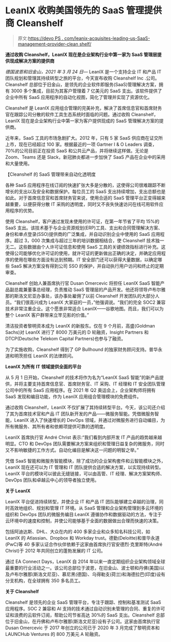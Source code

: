 # LeanIX 收购美国领先的 SaaS 管理提供商 Cleanshelf

> 原文:[https://devo PS . com/leanix-acquisites-leading-us-SaaS-management-provider-clean shelf/](https://devops.com/leanix-acquires-leading-us-saas-management-provider-cleanshelf/)

**通过收购 Cleanshelf，LeanIX 现在是企业架构行业中第一家为 SaaS 管理层提供现成解决方案的提供商**

*德国波恩和旧金山，2021 年 3 月 24 日—* LeanIX 是一个支持企业 IT 和产品 IT 团队规划和管理其持续转型之旅的平台，今天宣布收购 Cleanshelf Inc .公司。Cleanshelf 总部位于旧金山，是领先的企业软件即服务(SaaS)管理解决方案，拥有 3000 多个集成，目前为其客户管理着 7 亿美元的 SaaS 支出。该软件提供了企业中所有 SaaS 应用程序的自动化视图，简化了管理并实现了资源优化。

Cleanshelf 是 LeanIX 应用组合管理的完美补充，解决了首席信息官和首席财务官在跟踪公司分散的软件工具生态系统时面临的问题。通过收购 Cleanshelf，LeanIX 现在是企业架构行业中第一家为客户提供现成的 SaaS 管理解决方案的提供商。

近年来，SaaS 工具的市场急剧扩大。2012 年，只有 5 家 SaaS 供应商在证交所上市，现在已经超过 100 家。根据最近的一项 Gartner I & O Leaders 调查，70%的公司目前正在投资 SaaS 和公共云产品，并将继续这样做。无论是 Zoom、Teams 还是 Slack，新冠肺炎都进一步加快了 SaaS 产品在企业中的采用和大量使用。

【Cleanshelf 的 SaaS 管理带来自动化透明度

各种 SaaS 应用程序在线订阅的快速扩张大多是分散的，这使得公司很难跟踪不断增长的支出以及安全和数据保护。每位员工的 SaaS 支出持续增加，支出总额也是如此。对于首席信息官和首席财务官来说，使用合适的 SaaS 管理平台正变得越来越重要，以便获得分散 IT 采购的透明度，同时又不丧失快速访问在线可用软件应用程序的优势。

使用 Cleanshelf，客户通过发现未使用的许可证，在第一年节省了平均 15%的 SaaS 支出。该技术基于与企业资源规划(ERP)工具、支出和合同管理解决方案、身份和单点登录(SSO)提供商的广泛集成，并自动识别企业中使用的 SaaS 应用程序。超过 3，000 次集成与超过三年的培训数据相结合，使 Cleanshelf 技术独一无二。这些数据由个人许可证信息和使用 SaaS 工具的关键绩效指标进行补充。这使得公司能够优化许可证的使用，就许可证的更新做出正确的决定，并确定应用程序的使用在哪些方面没有达到预期。IT 安全部门还可以获得大量数据，以确定哪些 SaaS 解决方案没有得到公司 SSO 的保护，并自动执行用户访问和终止的定期审查。

Cleanshelf 创始人兼首席执行官 Dusan Omercevic 将担任 LeanIX SaaS 智能产品副总裁兼董事总经理，负责推动 SaaS 管理层的产品开发。他还将领导卢布尔雅那的斯洛文尼亚办事处，该办事处雇佣了以前 Cleanshelf 开发团队的大部分人员。“我们很高兴成为 LeanIX 大家庭的一员，”他强调说。“我们的完全 SOC2 兼容技术非常注重企业。这个愿景非常适合 LeanIX——谷歌地图。而且，我们可以为整个 LeanIX 客户群带来立竿见影的价值。”

清洁投资者黎明资本成为 LeanIX 的新股东。仅在 9 个月前，高盛(Goldman Sachs)对 LeanIX 进行了 8000 万美元的 D 轮融资，Insight Partners 和 DTCP(Deutsche Telekom Capital Partners)也参与了融资。

为了实施收购，Cleanshelf 得到了 GP Bullhound 的独家财务顾问支持。普华永道和明茨担任 LeanIX 的法律顾问。

**LeanIX 为所有 IT 领域提供全面的平台**

从 5 月 1 日开始，Cleanshelf 的技术将作为名为“LeanIX SaaS 智能”的新产品提供，并将主要支持首席信息官、首席财务官、IT 采购、IT 经理和 IT 安全团队管理公司中的所有 SaaS 应用程序。在 2021 年 Q2 奥运会上，企业架构师将拥有 SaaS 发现和编目功能，作为 LeanIX 应用组合管理模块的免费组件。

通过收购 Cleanshelf，LeanIX 不仅扩展了其持续转型平台。今天，该公司还介绍了其为首席技术官和产品 IT 团队新开发的产品——微服务智能。凭借微服务智能，LeanIX 进入了快速增长的 DevOps 领域，并通过对微服务进行自动编目，为所有微服务、其所有者和依赖项提供可靠的透明度。

LeanIX 首席执行官 André Christ 表示:“我们看到内部开发 IT 产品的趋势越来越明显。CTO 和 DevOps 团队需要解决方案来组织和管理日益复杂的微服务，同时又不影响敏捷的工作方式。自动化编目是解决这一问题的明智之举。”

凭借 SaaS 智能和微服务智能模块，除了成功的企业架构套件和云智能模块之外，LeanIX 现在还可以为 IT 管理和 IT 团队提供合适的解决方案，以实现持续转型。LeanIX 平台的模块可以彼此无缝链接，可以由高管、IT 经理、解决方案架构师、DevOps 团队和卓越云中心的领导者独立使用。

**关于 LeanIX**

LeanIX 平台促进持续转型，并使企业 IT 和产品 IT 团队能够建立卓越的治理，同时高效地组织、规划和管理 IT 环境。从 SaaS 管理和企业架构管理到多云环境的组织和 DevOps 团队的微服务编目:LeanIX 遵循协作和数据驱动的方法，专注于云环境中的速度和控制，并使公司能够基于全面的数据做出合理而快速的决策。

包括阿迪达斯、DHL、大众在内的 400 多家企业和众多知名科技公司，如 LeanIX 的 Atlassian、Dropbox 和 Workday trust。德勤(Deloitte)和普华永道(PwC)等 40 多家认证合作伙伴依赖于这家由首席执行官安德烈·克里斯特(André Christ)于 2012 年共同创立的蓬勃发展的 IT 公司。

通过 EA Connect Days，LeanIX 自 2014 年以来一直定期组织企业架构领域全球最重要的行业活动之一。该公司总部位于波恩，在旧金山、波士顿和丹佛(美国)以及卢布尔雅那(斯洛文尼亚)、慕尼黑(德国)、乌得勒支(荷兰)和海德拉巴(印度)设有分支机构，在全球拥有 350 多名员工。

**关于 Cleanshelf**

Cleanshelf 是领先的企业 SaaS 管理平台，专注于跟踪、控制和基准测试 SaaS 应用程序。SOC 2 兼容和 AI 支持的技术通过自动识别未管理的合同、重复的许可证和浪费的云软件订阅，帮助公司节省高达 30%的 SaaS 支出。Cleanshelf 总部位于旧金山，在丹佛和卢布尔雅那(斯洛文尼亚)设有子公司。这家由首席执行官 Dusan Omercevic 于 2017 年创立的公司已于 2020 年 3 月完成了黎明资本和 LAUNCHub Ventures 的 800 万美元 A 轮融资。